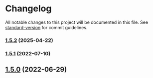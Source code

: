 # Changelog

All notable changes to this project will be documented in this file. See [standard-version](https://github.com/conventional-changelog/standard-version) for commit guidelines.

### [1.5.2](https://github.com/jamiebuilds/scritch/compare/v1.5.1...v1.5.2) (2025-04-22)

### [1.5.1](https://github.com/jamiebuilds/scritch/compare/v1.5.0...v1.5.1) (2022-07-10)

## [1.5.0](https://github.com/jamiebuilds/scritch/compare/v1.3.1...v1.5.0) (2022-06-29)
